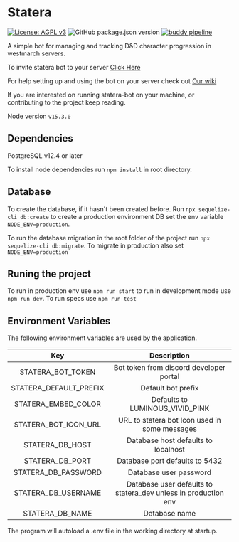 Statera
=======
[![License: AGPL v3](https://img.shields.io/badge/License-AGPL%20v3-blue.svg)](https://www.gnu.org/licenses/agpl-3.0)
![GitHub package.json version](https://img.shields.io/github/package-json/v/a-h-i/progress-bot?style=flat)
[![buddy pipeline](https://app.buddy.works/ahi-ci/progress-bot/pipelines/pipeline/298937/badge.svg?token=dadcd2a6ab0b5e00f214201cc11d9d64842b85d87772a5b88837873741c199cd "buddy pipeline")](https://app.buddy.works/ahi-ci/progress-bot/pipelines/pipeline/298937)

A simple bot for managing and tracking D&D character progression in westmarch servers.

To invite statera bot to your server [Click Here](https://discord.com/oauth2/authorize?client_id=787463819278549053&scope=bot&permissions=256064)

For help setting up and using the bot on your server check out [Our wiki](../../wiki)

If you are interested on running statera-bot on your machine, or contributing to the project keep reading.

Node version `v15.3.0`


## Dependencies

PostgreSQL v12.4 or later

To install node dependencies run `npm install` in root directory.

## Database

To create the database, if it hasn't been created before. Run `npx sequelize-cli db:create` to create a production environment DB set the env variable `NODE_ENV=production`.


To run the database migration in the root folder of the project run `npx sequelize-cli db:migrate`. To migrate in production also set `NODE_ENV=production`


## Runing the project
To run in production env use `npm run start` to run in development mode use `npm run dev`.
To run specs use `npm run test`


## Environment Variables
The following environment variables are used by the application.

|Key|Description|
|:---:|:---:|
|STATERA_BOT_TOKEN | Bot token from discord developer portal|
|STATERA_DEFAULT_PREFIX| Default bot prefix|
|STATERA_EMBED_COLOR| Defaults to LUMINOUS_VIVID_PINK|
|STATERA_BOT_ICON_URL| URL to statera bot Icon used in some messages|
|STATERA_DB_HOST | Database host defaults to localhost|
|STATERA_DB_PORT | Database port defaults to 5432|
|STATERA_DB_PASSWORD| Database user password|
|STATERA_DB_USERNAME| Database user defaults to statera_dev unless in production env|
|STATERA_DB_NAME| Database name|
The program will autoload a .env file in the working directory at startup.